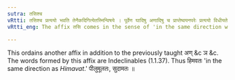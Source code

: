 ```yaml
---
sutra: तसिश्च
vRtti: तसिश्च प्रत्ययो भवति तेनैकदिगित्येतस्मिन्विषये । पूर्वेण घादिषु अणादिषु च प्राप्तेष्वयनपरेः प्रत्ययो विधीयते ॥
vRtti_eng: The affix तसि comes in the sense of 'in the same direction with that.'

---
```

This ordains another affix in addition to the previously taught अण् &c ञ &c. The words formed by this affix are Indeclinables (1.1.37). Thus हिमवतः 'in the same direction as _Himavat_.' पीलुमूलतः, सुदामतः ॥